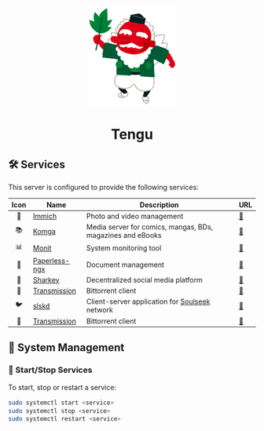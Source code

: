 <div align=center>
    <img src="../../_img/tengu.png" alt="Tengu" height="200"/>
    <h1>Tengu</h1>
</div>

## 🛠️ Services

This server is configured to provide the following services:

| Icon  | Name                                                | Description                                                | URL                                         |
| :---: | --------------------------------------------------- | ---------------------------------------------------------- | ------------------------------------------- |
|   📸   | [Immich](https://immich.app/)                       | Photo and video management                                 | [🔗](https://immich.educorreia932.dev)       |
|   📚   | [Komga](https://komga.org/)                         | Media server for comics, mangas, BDs, magazines and eBooks | [🔗](https://komga.educorreia932.dev/)       |
|   📊   | [Monit](https://mmonit.com/monit/)                  | System monitoring tool                                     | [🔗](https://monit.educorreia932.dev)        |
|   📄   | [Paperless-ngx](https://docs.paperless-ngx.com)     | Document management                                        | [🔗](https://paperless.educorreia932.dev)    |
|   🦈   | [Sharkey](https://joinsharkey.org/)                 | Decentralized social media platform                        | [🔗](https://tomobiki.city)                  |
|   🧲   | [Transmission](https://transmissionbt.com/)         | Bittorrent client                                          | [🔗](https://transmission.educorreia932.dev) |
|   🐦   | [slskd](https://github.com/slskd/slskd)             | Client-server application for [Soulseek](https://slskd.educorreia932.dev/downloads) network | [🔗](https://slsk.educorreia932.dev)         |
|   🧲   | [Transmission](https://transmissionbt.com/)         | Bittorrent client                                                                           | [🔗](https://transmission.educorreia932.dev) |

## 📜 System Management

### 🚀 Start/Stop Services

To start, stop or restart a service:

```sh
sudo systemctl start <service>
sudo systemctl stop <service>
sudo systemctl restart <service>
```